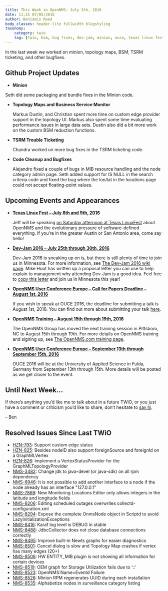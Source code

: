 ```yaml
---
title: This Week in OpenNMS: July 5th, 2016
date: 11:15 07/05/2016
author: Benjamin Reed
body_classes: header-lite fullwidth blogstyling
taxonomy:
    category: twio
    tag: [twio, bsm, bug fixes, dev-jam, minion, ouce, texas linux fest, tlf, topology maps, training, trouble ticketing, tsrm]
---
```


In the last week we worked on minion, topology maps, BSM, TSRM ticketing, and other bugfixes.

Github Project Updates
----------------------

* __Minion__

Seth did some packaging and bundle fixes in the Minion code.

* __Topology Maps and Business Service Monitor__

  Markus Dustin, and Christian spent more time on custom edge provider support in the topology UI.  Markus also spent some time evaluating performance issues in large data sets.  Dustin also did a bit more work on the custom BSM reduction functions.

* __TSRM Trouble Ticketing__

  Chandra worked on more bug fixes in the TSRM ticketing code.

* __Code Cleanup and Bugfixes__

  Alejandro fixed a couple of bugs in MIB resource handling and the node category admin page.  Seth added support for IS NULL in the search criteria code and fixed the bug where the lon/lat in the locations page could not accept floating-point values.

Upcoming Events and Appearances
-------------------------------

* __[Texas Linux Fest – July 8th and 9th, 2016](http://2016.texaslinuxfest.org/content/schedule)__

  Jeff will be speaking [on Saturday afternoon at Texas LinuxFest](http://2016.texaslinuxfest.org/content/schedule) about OpenNMS and the evolutionary pressure of software-defined everything. If you&#8217;re in the greater Austin or San Antonio area, come say hello!

* **[Dev-Jam 2016 – July 25th through 30th, 2016](https://www.opennms.org/wiki/Dev-Jam_2016)**

  Dev-Jam 2016 is sneaking up on is, but there is still plenty of time to join us in Minnesota.  For more information, see [The Dev-Jam 2016 wiki page](https://www.opennms.org/wiki/Dev-Jam_2016).
  Mike Huot has written up a proposal letter you can use to help explain to management why attending Dev-Jam is a good idea.  Feel free to [copy this letter](https://docs.google.com/document/d/1VerZYe5LwMT_1j5ISAsNU9-ZGcwY_zdA_4DODNlBpYg/edit?usp=sharing) and join us in Minnesota this year!

* __[OpenNMS User Conference Europe – Call for Papers Deadline – August 1st, 2016](http://www.opennms.eu/2016/06/call-for-papers-ouce-2016/)__

  If you wish to speak at OUCE 2016, the deadline for submitting a talk is August 1st, 2016.  You can find out more about submitting your talk [here](http://www.opennms.eu/2016/06/call-for-papers-ouce-2016/).

* __[OpenNMS Training – August 15th through 19th, 2016](http://www.opennms.com/training)__

  The OpenNMS Group has moved the next training session in Pittsboro, NC to August 15th through 19th.  For more details on OpenNMS training and signing up, see [The OpenNMS.com training page](http://www.opennms.com/training/).

* __[OpenNMS User Conference Europe – September 13th through September 15th, 2016](https://ouce.opennms.eu)__

  OUCE 2016 will be at the University of Applied Science in Fulda, Germany from September 13th through 15th.  More details will be posted as we get closer to the event.

Until Next Week…
----------------

If there’s anything you’d like me to talk about in a future TWiO, or you just have a comment or criticism you’d like to share, don’t hesitate to [say hi](mailto:twio@opennms.org).

– Ben

Resolved Issues Since Last TWiO
-------------------------------

* [HZN-793](http://issues.opennms.org/browse/HZN-793): Support custom edge status
* [HZN-825](http://issues.opennms.org/browse/HZN-825): Besides nodeID also support foreignSource and foreignId on a GraphMLVertex
* [HZN-826](http://issues.opennms.org/browse/HZN-826): Implement a VertexStatusProvider for the GraphMLTopologyProvider
* [NMS-3482](http://issues.opennms.org/browse/NMS-3482): Change jdk to java-devel (or java-sdk) on all rpm dependency
* [NMS-6946](http://issues.opennms.org/browse/NMS-6946): It is not possible to add another interface to a node if the node already has an interface "127.0.0.1"
* [NMS-7869](http://issues.opennms.org/browse/NMS-7869): New Monitoring Locations Editor only allows integers in the latitude and longitude fields
* [NMS-8206](http://issues.opennms.org/browse/NMS-8206): Editing scheduled outages overwrites collectd-configuration.xml
* [NMS-8294](http://issues.opennms.org/browse/NMS-8294): Expose the complete OnmsNode object in Scriptd to avoid LazyInitializationExceptions
* [NMS-8416](http://issues.opennms.org/browse/NMS-8416): Karaf log level is DEBUG in stable
* [NMS-8488](http://issues.opennms.org/browse/NMS-8488): JdbcCollector does not close database connections correctly
* [NMS-8495](http://issues.opennms.org/browse/NMS-8495): Improve built-in Newts graphs for easier diagnostics
* [NMS-8501](http://issues.opennms.org/browse/NMS-8501): Cancel dialog is slow and Topology Map crashes if vertex has many edges (20+)
* [NMS-8506](http://issues.opennms.org/browse/NMS-8506): HW ENTITY_MIB plugin is not showing all information for certain devices
* [NMS-8519](http://issues.opennms.org/browse/NMS-8519): OEM graph for Storage Utilization fails due to &#8216;::&#8217;
* [NMS-8523](http://issues.opennms.org/browse/NMS-8523): OpenNMS:Name=Eventd Failure
* [NMS-8526](http://issues.opennms.org/browse/NMS-8526): Minion RPM regenerates UUID during each installation
* [NMS-8535](http://issues.opennms.org/browse/NMS-8535): Alphabetize nodes in surveillance category listing
